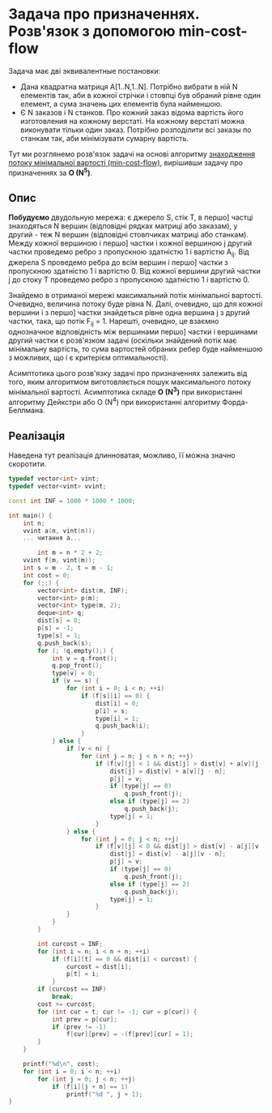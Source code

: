 # Задача про призначеннях. Розв'язок з допомогою min-cost-flow

Задача має дві эквивалентные постановки:

* Дана квадратна матриця A[1..N,1..N]. Потрібно вибрати в ній N елементів так, аби в кожної стрічки і стовпці був обраний рівне один елемент, а сума значень цих елементів була найменшою.
* Є N заказов і N станков. Про кожний заказ відома вартість його изготовления на кожному верстаті. На кожному верстаті можна виконувати тільки один заказ. Потрібно розподілити всі заказы по станкам так, аби мінімізувати сумарну вартість.

Тут ми розглянемо розв'язок задачі на основі алгоритму [знаходження потоку мінімальної вартості (min-cost-flow)](min_cost_flow), вирішивши задачу про призначеннях за **O (N<sup>5</sup>)**.

## Опис

**Побудуємо** двудольную мережа: є джерело S, стік T, в першо] частці знаходяться N вершин (відповідні рядках матриці або заказам), у другий - теж N вершин (відповідні стовпчиках матриці або станкам). Между кожної вершиною i першо] частки і кожної вершиною j другий частки проведемо ребро з пропускною здатністю 1 і вартістю A<sub>ij</sub>. Від джерела S проведемо ребра до всім вершин i першо] частки з пропускною здатністю 1 і вартістю 0. Від кожної вершини другий частки j до стоку T проведемо ребро з пропускною здатністю 1 і вартістю 0.

Знайдемо в отриманої мережі максимальний потік мінімальної вартості. Очевидно, величина потоку буде рівна N. Далі, очевидно, що для кожної вершини i з першо] частки знайдеться рівне одна вершина j з другий частки, така, що потік F<sub>ij</sub> = 1. Нарешті, очевидно, це взаємно однозначное відповідність між вершинами першо] частки і вершинами другий частки є розв'язком задачі (оскільки знайдений потік має мінімальну вартість, то сума вартостей обраних ребер буде найменшою з можливих, що і є критерієм оптимальності).

Асимптотика цього розв'язку задачі про призначеннях залежить від того, яким алгоритмом виготовляється пошук максимального потоку мінімальної вартості. Асимптотика складе **O (N<sup>3</sup>)** при використанні алгоритму Дейкстри або O (N<sup>4</sup>) при використанні алгоритму Форда-Беллмана.

## Реалізація

Наведена тут реалізація длинноватая, можливо, її можна значно скоротити.

<!--- TODO: specify code snippet id -->
``` cpp
typedef vector<int> vint;
typedef vector<vint> vvint;

const int INF = 1000 * 1000 * 1000;

int main() {
    int n;
    vvint a(n, vint(n));
    ... читання a...

        int m = n * 2 + 2;
    vvint f(m, vint(m));
    int s = m - 2, t = m - 1;
    int cost = 0;
    for (;;) {
        vector<int> dist(m, INF);
        vector<int> p(m);
        vector<int> type(m, 2);
        deque<int> q;
        dist[s] = 0;
        p[s] = -1;
        type[s] = 1;
        q.push_back(s);
        for (; !q.empty();) {
            int v = q.front();
            q.pop_front();
            type[v] = 0;
            if (v == s) {
                for (int i = 0; i < n; ++i)
                    if (f[s][i] == 0) {
                        dist[i] = 0;
                        p[i] = s;
                        type[i] = 1;
                        q.push_back(i);
                    }
            } else {
                if (v < n) {
                    for (int j = n; j < n + n; ++j)
                        if (f[v][j] < 1 && dist[j] > dist[v] + a[v][j - n]) {
                            dist[j] = dist[v] + a[v][j - n];
                            p[j] = v;
                            if (type[j] == 0)
                                q.push_front(j);
                            else if (type[j] == 2)
                                q.push_back(j);
                            type[j] = 1;
                        }
                } else {
                    for (int j = 0; j < n; ++j)
                        if (f[v][j] < 0 && dist[j] > dist[v] - a[j][v - n]) {
                            dist[j] = dist[v] - a[j][v - n];
                            p[j] = v;
                            if (type[j] == 0)
                                q.push_front(j);
                            else if (type[j] == 2)
                                q.push_back(j);
                            type[j] = 1;
                        }
                }
            }
        }

        int curcost = INF;
        for (int i = n; i < n + n; ++i)
            if (f[i][t] == 0 && dist[i] < curcost) {
                curcost = dist[i];
                p[t] = i;
            }
        if (curcost == INF)
            break;
        cost += curcost;
        for (int cur = t; cur != -1; cur = p[cur]) {
            int prev = p[cur];
            if (prev != -1)
                f[cur][prev] = -(f[prev][cur] = 1);
        }
    }

    printf("%d\n", cost);
    for (int i = 0; i < n; ++i)
        for (int j = 0; j < n; ++j)
            if (f[i][j + n] == 1)
                printf("%d ", j + 1);
}
```
